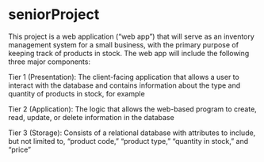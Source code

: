 # seniorProject

This project is a web application (“web app”) that will serve as an inventory management system for a small business, with the primary purpose of keeping track of products in stock. The web app will include the following three major components:

Tier 1 (Presentation): The client-facing application that allows a user to interact with the database and contains information about the type and quantity of products in stock, for example  

Tier 2 (Application): The logic that allows the web-based program to create, read, update, or delete information in the database

Tier 3 (Storage): Consists of a relational database with attributes to include, but not limited to, “product code,” “product type,” “quantity in stock,” and “price”
